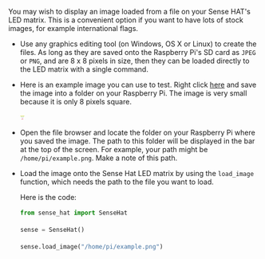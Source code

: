 You may wish to display an image loaded from a file on your Sense HAT's LED matrix. This is a convenient option if you want to have lots of stock images, for example international flags.

- Use any graphics editing tool (on Windows, OS X or Linux) to create the files. As long as they are saved onto the Raspberry Pi's SD card as `JPEG` or `PNG`, and are 8 x 8 pixels in size, then they can be loaded directly to the LED matrix with a single command.

- Here is an example image you can use to test. Right click [here](images/example.png) and save the image into a folder on your Raspberry Pi. The image is very small because it is only 8 pixels square.

    ![Example image](images/example.png)

- Open the file browser and locate the folder on your Raspberry Pi where you saved the image. The path to this folder will be displayed in the bar at the top of the screen. For example, your path might be `/home/pi/example.png`. Make a note of this path.

- Load the image onto the Sense Hat LED matrix by using the `load_image` function, which needs the path to the file you want to load.

    Here is the code:

    ```python
    from sense_hat import SenseHat

    sense = SenseHat()

    sense.load_image("/home/pi/example.png")
    ```
